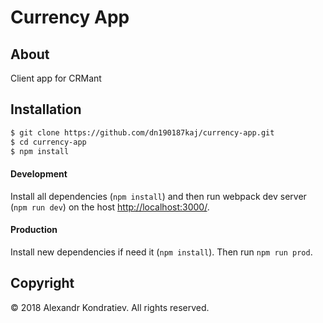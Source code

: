 # Currency App

## About
Client app for CRMant

## Installation
``` sh
$ git clone https://github.com/dn190187kaj/currency-app.git
$ cd currency-app
$ npm install
```

#### Development
Install all dependencies (`npm install`) and then run webpack dev server (`npm run dev`) on the host [http://localhost:3000/](http://localhost:3000/).

#### Production
Install new dependencies if need it (`npm install`). Then run `npm run prod`.

## Copyright
© 2018 Alexandr Kondratiev. All rights reserved.
